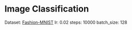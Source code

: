 # Image Classification

Dataset: [Fashion-MNIST](https://github.com/zalandoresearch/fashion-mnist)
lr: 0.02
steps: 10000
batch_size: 128
